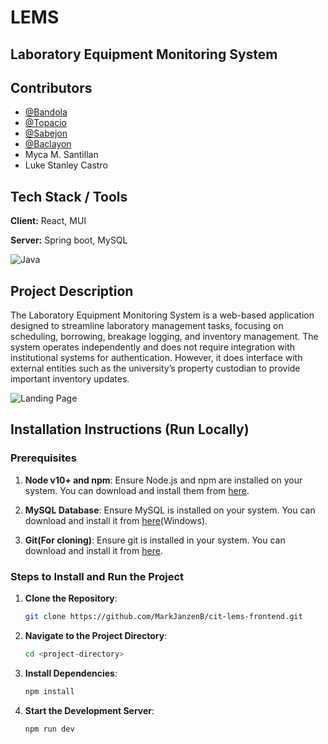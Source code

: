 # LEMS
## Laboratory Equipment Monitoring System

## Contributors
- [@Bandola](https://github.com/MarkJanzenB)
- [@Topacio](https://github.com/dtpco)
- [@Sabejon](https://github.com/NifaNii)
- [@Baclayon](https://github.com/Johnny2-187)
- Myca M. Santillan
- Luke Stanley Castro

## Tech Stack / Tools
**Client:** React, MUI

**Server:** Spring boot, MySQL

![Java](https://skillicons.dev/icons?i=html,css,javascript,vite,react,spring,springboot,mysql)

## Project Description

The Laboratory Equipment Monitoring System is a web-based application designed to streamline laboratory management tasks, focusing on scheduling, borrowing, breakage logging, and inventory management. The system operates independently and does not require integration with institutional systems for authentication. However, it does interface with external entities such as the university’s property custodian to provide important inventory updates.

![Landing Page](https://i.imgur.com/g0LK8rN.png "LEMS Landing Page")

## Installation Instructions (Run Locally)

### Prerequisites
1. **Node v10+ and npm**: Ensure Node.js and npm are installed on your system. You can download and install them from [here](https://nodejs.org/).

2. **MySQL Database**: Ensure MySQL is installed on your system. You can download and install it from [here](https://dev.mysql.com/downloads/installer/)(Windows).

3. **Git(For cloning)**: Ensure git is installed in your system. You can download and install it from [here](https://git-scm.com/downloads/win).

### Steps to Install and Run the Project
1. **Clone the Repository**: 
   ```bash
   git clone https://github.com/MarkJanzenB/cit-lems-frontend.git

2. **Navigate to the Project Directory**: 
   ```bash
   cd <project-directory>

3. **Install Dependencies**: 
   ```bash
   npm install

4. **Start the Development Server**: 
   ```bash
   npm run dev
